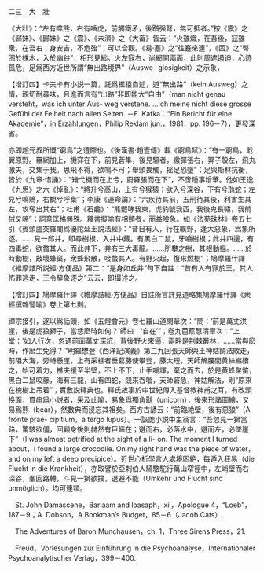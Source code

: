 二三　大　壯

《大壯》：“左有噬熊，右有嚙虎，前觸鐵矛，後躓强弩，無可抵者。”按《震》之《歸妹》、《歸妹》之《震》、《未濟》之《大畜》皆云：“火雖熾，在吾後，寇雖衆，在吾右；身安吉，不危殆”；可以合觀。《易·蹇》之“往蹇來連”，《困》之“臀困於株木，入於幽谷”，相形見絀。火左寇右，尚網開兩面，此則周遮遏迫，心迹孤危，足爲西方近世所謂“無出路境界”（Auswe-
glosigkeit）之示象，

【增訂四】卡夫卡有小説一篇，託爲檻猿自述，道“無出路”（kein Ausweg）之情，親切耐尋味，且進而言有“出路”非即能大“自由”（man nicht genau versteht，was ich unter Aus-
weg verstehe. …Ich meine nicht diese grosse Gefühl der Feiheit nach allen Seiten. －F. Kafka：“Ein Bericht für eine Akademie”，in Erzählungen，Philip Reklam jun.，1981，pp. 196－7），更發深省。

亦即趙元叔所慨“窮鳥”之遭際也。《後漢書·趙壹傳》載《窮鳥賦》：“有一窮鳥，戢翼原野。罼網加上，機穽在下，前見蒼隼，後見驅者，繳彈張右，羿子彀左，飛丸激矢，交集于我。思飛不得，欲鳴不可；舉頭畏觸，摇足恐墮”；足與斯林抗衡，皆於《九章·惜誦》：“矰弋機而在上兮，罻羅張而在下”，不啻踵事增華。他如王逸《九思》之六《悼亂》：“將升兮高山，上有兮猴猿；欲入兮深谷，下有兮虺蛇；左見兮鳴鵙，右覩兮呼梟”；李康《運命論》：“六疾待其前，五刑待其後，利害生其左，攻奪出其右”；杜甫《石龕》：“熊罷哮我東，虎豹號我西，我後鬼長嘯，我前狨又啼”；詞意匡格無殊。釋書擬喻有相類者，而益險急。如《法苑珠林》卷五七引《賓頭盧突羅闍爲優陀延王説法經》：“昔日有人，行在曠野，逢大惡象，爲象所逐。……見一邱井，即尋樹根，入井中藏。有黑白二鼠，牙嚙樹根；此井四邊，有四毒蛇，欲螫其人。而此井下，并有三大毒龍。……所攀之樹，其根動摇。……於時動樹，敲壞蜂窠，衆蜂飛散，唼螫其人。有野火起，復來燃樹”；鳩摩羅什譯《維摩詰所説經·方便品》第二：“是身如丘井”句下自註：“昔有人有罪於王，其人怖罪逃走，王令醉象逐之”云云，即撮述之。

【增訂四】鳩摩羅什譯《維摩詰經·方便品》自註所言詳見道略集鳩摩羅什譯《衆經撰雜譬喻》卷上第七則。

禪宗接引，遂以爲話頭，如《五燈會元》卷七羅山道閑章次：“問：‘前是萬丈洪崖，後是虎狼獅子，當恁麽時如何？’師曰：‘自在’”；卷九芭蕉慧清章次：“上堂：‘如人行次，忽遇前面萬丈深坑，背後野火來逼，兩畔是荆棘叢林，……當與麽時，作麽生免得？’”明羅懋登《西洋記演義》第三九回張天師與王神姑鬬法敗走，前阻大海，旁峙懸崖，上有采樵者垂葛藤使攀登，藤太短，天師解腰間黄絲縧續之，始可着力，樵夫援至半壁，不上不下，止手嘲諢，棄之而去，於是黄蜂聚螫，黑白二鼠咬藤，海有三龍，山有四蛇，競來吞嚙，天師窘急，神姑解法，則“原來在槐樹上吊着”；實敷説釋典也。釋氏故事於中世紀傳入基督教神甫之耳，有改頭换面，貫串爲小説者，采及此喻，易象爲獨角獸（unicorn），後來形諸圖繪，又易爲熊（bear），然數典而浸忘其祖矣。西方古諺云：“前臨絶壁，後有惡狼”（A fronte prae-
cipitium，a tergo lupus）。一詼詭小説中主翁言：“吾忽見一獅當路，驚駭欲僵，回顧身後則赫然有巨鱷在；避而右，必落水中，避而左，必墜崖下”（I was almost petrified at the sight of a li-
on. The moment I turned about，I found a large crocodile. On my right hand was the piece of water，and on my left a deep precipice）。近世心析學言人處境困絶，每遁入狂易（die Flucht in die Krankheit），亦取譬於亞剌伯人騎駱駝行萬山窄徑中，左峭壁而右深谷，峯回路轉，斗見一獅欲撲，退避不能（Umkehr und Flucht sind unmöglich）。均可連類。











　St. John Damascene，Barlaam and loasaph，xii，Apologue 4，“Loeb”，187－9；A. Dobson，A Bookman’s Budget，85－6（Jacob Cats）.

　The Adventures of Baron Munchausen，ch. 1，Three Sirens Press，21.

　Freud，Vorlesungen zur Einführung in die Psychoanalyse，Internationaler Psychoanalytischer Verlag，399－400.